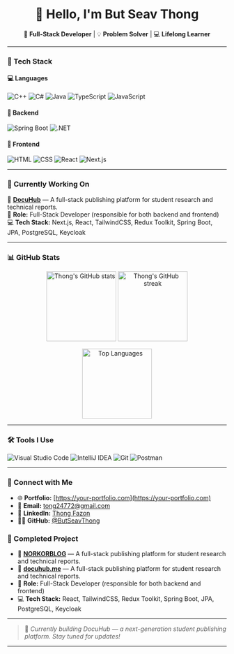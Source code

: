 <!-- README.md -->

<h1 align="center">👋 Hello, I'm <strong>But Seav Thong</strong></h1>

<p align="center">
🎯 <strong>Full-Stack Developer</strong> | 💡 <strong>Problem Solver</strong> | 💻 <strong>Lifelong Learner</strong>
</p>

---

### 🚀 Tech Stack

#### 💻 **Languages**
![C++](https://img.shields.io/badge/C++-00599C?style=for-the-badge&logo=c%2b%2b&logoColor=white)
![C#](https://img.shields.io/badge/C%23-239120?style=for-the-badge&logo=c-sharp&logoColor=white)
![Java](https://img.shields.io/badge/Java-007396?style=for-the-badge&logo=openjdk&logoColor=white)
![TypeScript](https://img.shields.io/badge/TypeScript-3178C6?style=for-the-badge&logo=typescript&logoColor=white)
![JavaScript](https://img.shields.io/badge/JavaScript-F7DF1E?style=for-the-badge&logo=javascript&logoColor=black)

#### 🧩 **Backend**
![Spring Boot](https://img.shields.io/badge/Spring_Boot-6DB33F?style=for-the-badge&logo=spring-boot&logoColor=white)
![.NET](https://img.shields.io/badge/.NET-512BD4?style=for-the-badge&logo=dotnet&logoColor=white)

#### 🎨 **Frontend**
![HTML](https://img.shields.io/badge/HTML5-E34F26?style=for-the-badge&logo=html5&logoColor=white)
![CSS](https://img.shields.io/badge/CSS3-1572B6?style=for-the-badge&logo=css3&logoColor=white)
![React](https://img.shields.io/badge/React-20232A?style=for-the-badge&logo=react&logoColor=61DAFB)
![Next.js](https://img.shields.io/badge/Next.js-000000?style=for-the-badge&logo=nextdotjs&logoColor=white)

---

### 🧠 Currently Working On

📘 **[DocuHub](https://www.docuhub.me/)** — A full-stack publishing platform for student research and technical reports.  
🔧 **Role:** Full-Stack Developer (responsible for both backend and frontend)  
💻 **Tech Stack:** Next.js, React, TailwindCSS, Redux Toolkit, Spring Boot, JPA, PostgreSQL, Keycloak  

---

### 📊 GitHub Stats

<p align="center">
  <img src="https://github-readme-stats.vercel.app/api?username=seavthong&show_icons=true&theme=radical" alt="Thong's GitHub stats" height="160" />
  <img src="https://github-readme-streak-stats.herokuapp.com/?user=seavthong&theme=radical" alt="Thong's GitHub streak" height="160" />
</p>

<p align="center">
  <img src="https://github-readme-stats.vercel.app/api/top-langs/?username=seavthong&layout=compact&theme=radical" alt="Top Languages" height="160" />
</p>

---

### 🛠 Tools I Use

![Visual Studio Code](https://img.shields.io/badge/VSCode-007ACC?style=for-the-badge&logo=visualstudiocode&logoColor=white)
![IntelliJ IDEA](https://img.shields.io/badge/IntelliJIDEA-000000?style=for-the-badge&logo=intellijidea&logoColor=white)
![Git](https://img.shields.io/badge/Git-F05032?style=for-the-badge&logo=git&logoColor=white)
![Postman](https://img.shields.io/badge/Postman-FF6C37?style=for-the-badge&logo=postman&logoColor=white)

---

### 🔗 Connect with Me

- 🌐 **Portfolio:** [https://your-portfolio.com](https://your-portfolio.com)
- 📧 **Email:** [tong24772@gmail.com](mailto:tong24772@gmail.com)
- 💼 **LinkedIn:** [Thong Fazon](https://www.linkedin.com/in/thong-fazon-8a113a37a/)
- 🧑‍💻 **GitHub:** [@ButSeavThong](https://github.com/ButSeavThong)

### 🧠 Completed Project

- 📘 **[NORKORBLOG](https://norkorblog.vercel.app/)** — A full-stack publishing platform for student research and technical reports.
- 📘 **[docuhub.me](https://www.docuhub.me/)** — A full-stack publishing platform for student research and technical reports. 
- 🔧 **Role:** Full-Stack Developer (responsible for both backend and frontend)  
- 💻 **Tech Stack:**  React, TailwindCSS, Redux Toolkit, Spring Boot, JPA, PostgreSQL, Keycloak  
---

> 🚧 *Currently building DocuHub — a next-generation student publishing platform. Stay tuned for updates!*

---
